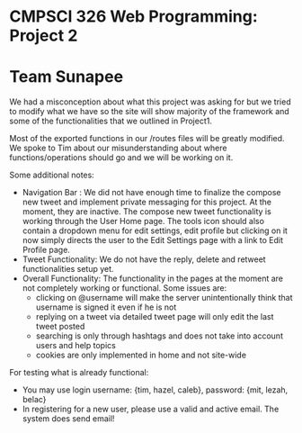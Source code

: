 # CMPSCI 326 Web Programming: Project 2
# Team Sunapee

We had a misconception about what this project was asking for but we tried to modify what we have so the site will show majority of the framework and some of the functionalities that we outlined in Project1.

Most of the exported functions in our /routes files will be greatly modified. We spoke to Tim about our misunderstanding about where functions/operations should go and we will be working on it.

Some additional notes:
* Navigation Bar : 
  We did not have enough time to finalize the compose new tweet and implement private messaging for this project. At the moment, they are inactive. The compose new tweet functionality is working through the User Home page. The tools icon should also contain a dropdown menu for edit settings, edit profile but clicking on it now simply directs the user to the Edit Settings page with a link to Edit Profile page.
* Tweet Functionality:
  We do not have the reply, delete and retweet functionalities setup yet.
* Overall Functionality:
  The functionality in the pages at the moment are not completely working or functional. Some issues are:
  * clicking on @username will make the server unintentionally think that username is signed it even if he is not
  * replying on a tweet via detailed tweet page will only edit the last tweet posted
  * searching is only through hashtags and does not take into account users and help topics
  * cookies are only implemented in home and not site-wide
  
For testing what is already functional:
* You may use login username: {tim, hazel, caleb}, password: {mit, lezah, belac}
* In registering for a new user, please use a valid and active email. The system does send email!